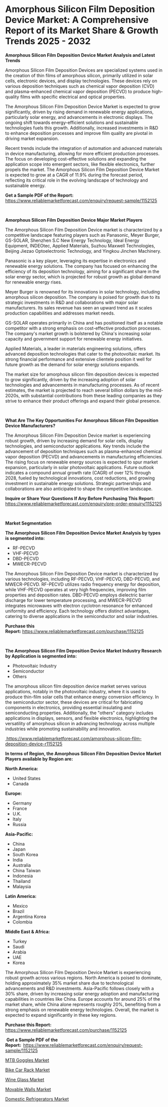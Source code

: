 <p><h1>Amorphous Silicon Film Deposition Device Market: A Comprehensive Report of its Market Share & Growth Trends 2025 - 2032</h1></p><p><strong>Amorphous Silicon Film Deposition Device Market Analysis and Latest Trends</strong></p>
<p><p>Amorphous Silicon Film Deposition Devices are specialized systems used in the creation of thin films of amorphous silicon, primarily utilized in solar cells, electronic devices, and display technologies. These devices rely on various deposition techniques such as chemical vapor deposition (CVD) and plasma-enhanced chemical vapor deposition (PECVD) to produce high-quality films with specific electrical and optical properties.</p><p>The Amorphous Silicon Film Deposition Device Market is expected to grow significantly, driven by rising demand in renewable energy applications, particularly solar energy, and advancements in electronic displays. The ongoing shift towards energy-efficient solutions and sustainable technologies fuels this growth. Additionally, increased investments in R&D to enhance deposition processes and improve film quality are pivotal in driving market expansion.</p><p>Recent trends include the integration of automation and advanced materials in device manufacturing, allowing for more efficient production processes. The focus on developing cost-effective solutions and expanding the application scope into emergent sectors, like flexible electronics, further propels the market. The Amorphous Silicon Film Deposition Device Market is expected to grow at a CAGR of 11.9% during the forecast period, reflecting its critical role in the evolving landscape of technology and sustainable energy.</p></p>
<p><strong>Get a Sample PDF of the Report:&nbsp;</strong> <a href="https://www.reliablemarketforecast.com/enquiry/request-sample/1152125?utm_campaign=1897&utm_medium=2&utm_source=Github&utm_content=ia&utm_term=28022025&utm_id=amorphous-silicon-film-deposition-device">https://www.reliablemarketforecast.com/enquiry/request-sample/1152125</a></p>
<p>&nbsp;</p>
<p><strong>Amorphous Silicon Film Deposition Device Major Market Players</strong></p>
<p><p>The Amorphous Silicon Film Deposition Device market is characterized by a competitive landscape featuring players such as Panasonic, Meyer Burger, GS-SOLAR, Shenzhen S.C New Energy Technology, Ideal Energy Equipment, INDEOtec, Applied Materials, Suzhou Maxwell Technologies, Beijing Jiezao Optoelectronic Technology, and Yingkou Jinchen Machinery.</p><p>Panasonic is a key player, leveraging its expertise in electronics and renewable energy solutions. The company has focused on enhancing the efficiency of its deposition technology, aiming for a significant share in the solar energy sector, which is projected for robust growth as global demand for renewable energy rises.</p><p>Meyer Burger is renowned for its innovations in solar technology, including amorphous silicon deposition. The company is poised for growth due to its strategic investments in R&D and collaborations with major solar manufacturers. Its sales revenue has seen an upward trend as it scales production capabilities and addresses market needs.</p><p>GS-SOLAR operates primarily in China and has positioned itself as a notable competitor with a strong emphasis on cost-effective production processes. The company's market growth is bolstered by China's increasing solar capacity and government support for renewable energy initiatives.</p><p>Applied Materials, a leader in materials engineering solutions, offers advanced deposition technologies that cater to the photovoltaic market. Its strong financial performance and extensive clientele position it well for future growth as the demand for solar energy solutions expands.</p><p>The market size for amorphous silicon film deposition devices is expected to grow significantly, driven by the increasing adoption of solar technologies and advancements in manufacturing processes. As of recent estimates, the market is projected to reach several billion dollars by the mid-2020s, with substantial contributions from these leading companies as they strive to enhance their product offerings and expand their global presence.</p></p>
<p>&nbsp;</p>
<p><strong>What Are The Key Opportunities For Amorphous Silicon Film Deposition Device Manufacturers?</strong></p>
<p><p>The Amorphous Silicon Film Deposition Device market is experiencing robust growth, driven by increasing demand for solar cells, display technologies, and semiconductor applications. Key trends include the advancement of deposition techniques such as plasma-enhanced chemical vapor deposition (PECVD) and advancements in manufacturing efficiencies. The rising focus on renewable energy sources is expected to spur market expansion, particularly in solar photovoltaic applications. Future outlook indicates a compound annual growth rate (CAGR) of over 12% through 2028, fueled by technological innovations, cost reductions, and growing investment in sustainable energy solutions. Strategic partnerships and collaborations are also anticipated to shape the competitive landscape.</p></p>
<p><strong>Inquire or Share Your Questions If Any Before Purchasing This Report:</strong> <a href="https://www.reliablemarketforecast.com/enquiry/pre-order-enquiry/1152125?utm_campaign=1897&utm_medium=2&utm_source=Github&utm_content=ia&utm_term=28022025&utm_id=amorphous-silicon-film-deposition-device">https://www.reliablemarketforecast.com/enquiry/pre-order-enquiry/1152125</a></p>
<p>&nbsp;</p>
<p><strong>Market Segmentation</strong></p>
<p><strong>The Amorphous Silicon Film Deposition Device Market Analysis by types is segmented into:</strong></p>
<p><ul><li>RF-PECVD</li><li>VHF-PECVD</li><li>DBD-PECVD</li><li>MWECR-PECVD</li></ul></p>
<p><p>The Amorphous Silicon Film Deposition Device market is characterized by various technologies, including RF-PECVD, VHF-PECVD, DBD-PECVD, and MWECR-PECVD. RF-PECVD utilizes radio frequency energy for deposition, while VHF-PECVD operates at very high frequencies, improving film properties and deposition rates. DBD-PECVD employs dielectric barrier discharge for lower temperature processing, and MWECR-PECVD integrates microwaves with electron cyclotron resonance for enhanced uniformity and efficiency. Each technology offers distinct advantages, catering to diverse applications in the semiconductor and solar industries.</p></p>
<p><strong>Purchase this Report:&nbsp;</strong><a href="https://www.reliablemarketforecast.com/purchase/1152125?utm_campaign=1897&utm_medium=2&utm_source=Github&utm_content=ia&utm_term=28022025&utm_id=amorphous-silicon-film-deposition-device">https://www.reliablemarketforecast.com/purchase/1152125</a></p>
<p>&nbsp;</p>
<p><strong>The Amorphous Silicon Film Deposition Device Market Industry Research by Application is segmented into:</strong></p>
<p><ul><li>Photovoltaic Industry</li><li>Semiconductor</li><li>Others</li></ul></p>
<p><p>The amorphous silicon film deposition device market serves various applications, notably in the photovoltaic industry, where it is used to produce thin-film solar cells that enhance energy conversion efficiency. In the semiconductor sector, these devices are critical for fabricating components in electronics, providing essential insulating and semiconducting properties. Additionally, the "others" category includes applications in displays, sensors, and flexible electronics, highlighting the versatility of amorphous silicon in advancing technology across multiple industries while promoting sustainability and innovation.</p></p>
<p><a href="https://www.reliablemarketforecast.com/amorphous-silicon-film-deposition-device-r1152125?utm_campaign=1897&utm_medium=2&utm_source=Github&utm_content=ia&utm_term=28022025&utm_id=amorphous-silicon-film-deposition-device">&nbsp;https://www.reliablemarketforecast.com/amorphous-silicon-film-deposition-device-r1152125</a></p>
<p><strong>In terms of Region, the Amorphous Silicon Film Deposition Device Market Players available by Region are:</strong></p>
<p>
    <p> <strong> North America: </strong>
        <ul>
            <li>United States</li>
            <li>Canada</li>
        </ul>
        </p> 
    <p> <strong> Europe: </strong>
        <ul>
            <li>Germany</li>
            <li>France</li>
            <li>U.K.</li>
            <li>Italy</li>
            <li>Russia</li>
        </ul>
        </p> 
    <p> <strong> Asia-Pacific: </strong>
        <ul>
            <li>China</li>
            <li>Japan</li>
            <li>South Korea</li>
            <li>India</li>
            <li>Australia</li>
            <li>China Taiwan</li>
            <li>Indonesia</li>
            <li>Thailand</li>
            <li>Malaysia</li>
        </ul>
        </p> 
    <p> <strong> Latin America: </strong>
        <ul>
            <li>Mexico</li>
            <li>Brazil</li>
            <li>Argentina Korea</li>
            <li>Colombia</li>
        </ul>
        </p> 
    <p> <strong> Middle East & Africa: </strong>
        <ul>
            <li>Turkey</li>
            <li>Saudi</li>
            <li>Arabia</li>
            <li>UAE</li>
            <li>Korea</li>
        </ul>
    </p>
    </p>
<p><p>The Amorphous Silicon Film Deposition Device Market is experiencing robust growth across various regions. North America is poised to dominate, holding approximately 35% market share due to technological advancements and R&D investments. Asia-Pacific follows closely with a 30% share, driven by increasing solar energy adoption and manufacturing capabilities in countries like China. Europe accounts for around 25% of the market share, while China alone represents roughly 20%, benefiting from a strong emphasis on renewable energy technologies. Overall, the market is expected to expand significantly in these key regions.</p></p>
<p><strong>Purchase this Report: </strong><a href="https://www.reliablemarketforecast.com/purchase/1152125?utm_campaign=1897&utm_medium=2&utm_source=Github&utm_content=ia&utm_term=28022025&utm_id=amorphous-silicon-film-deposition-device">https://www.reliablemarketforecast.com/purchase/1152125</a></p>
<p>&nbsp;<strong>Get a Sample PDF of the Report:&nbsp;&nbsp;</strong><a href="https://www.reliablemarketforecast.com/enquiry/request-sample/1152125?utm_campaign=1897&utm_medium=2&utm_source=Github&utm_content=ia&utm_term=28022025&utm_id=amorphous-silicon-film-deposition-device">https://www.reliablemarketforecast.com/enquiry/request-sample/1152125</a></p>
<p><strong></strong></p>
<p><p><a href="https://github.com/SamiaChowdhury801/Market-Research-Report-List-1/blob/main/mtb-goggles-market.md?utm_campaign=1897&utm_medium=2&utm_source=Github&utm_content=ia&utm_term=28022025&utm_id=amorphous-silicon-film-deposition-device">MTB Goggles Market</a></p><p><a href="https://github.com/LilianFaulkner65/Market-Research-Report-List-1/blob/main/bike-car-rack-market.md?utm_campaign=1897&utm_medium=2&utm_source=Github&utm_content=ia&utm_term=28022025&utm_id=amorphous-silicon-film-deposition-device">Bike Car Rack Market</a></p><p><a href="https://github.com/rileymgdorcas/Market-Research-Report-List-1/blob/main/wine-glass-market.md?utm_campaign=1897&utm_medium=2&utm_source=Github&utm_content=ia&utm_term=28022025&utm_id=amorphous-silicon-film-deposition-device">Wine Glass Market</a></p><p><a href="https://github.com/lehumiston1971679/Market-Research-Report-List-1/blob/main/movable-walls-market.md?utm_campaign=1897&utm_medium=2&utm_source=Github&utm_content=ia&utm_term=28022025&utm_id=amorphous-silicon-film-deposition-device">Movable Walls Market</a></p><p><a href="https://github.com/semiensamuel72378/Market-Research-Report-List-1/blob/main/domestic-refrigerators-market.md?utm_campaign=1897&utm_medium=2&utm_source=Github&utm_content=ia&utm_term=28022025&utm_id=amorphous-silicon-film-deposition-device">Domestic Refrigerators Market</a></p></p>